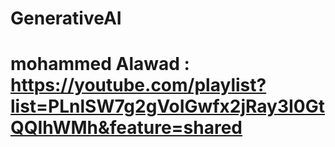# GenerativeAI
# mohammed Alawad : https://youtube.com/playlist?list=PLnlSW7g2gVoIGwfx2jRay3I0GtQQIhWMh&feature=shared
